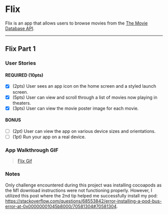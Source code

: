# Flix

Flix is an app that allows users to browse movies from the [The Movie Database API](http://docs.themoviedb.apiary.io/#).

---

## Flix Part 1

### User Stories


#### REQUIRED (10pts)
- [X] (2pts) User sees an app icon on the home screen and a styled launch screen.
- [X] (5pts) User can view and scroll through a list of movies now playing in theaters.
- [X] (3pts) User can view the movie poster image for each movie.

#### BONUS
- [ ] (2pt) User can view the app on various device sizes and orientations.
- [ ] (1pt) Run your app on a real device.

### App Walkthrough GIF

<blockquote class="imgur-embed-pub" lang="en" data-id="a/jui58CG"  ><a href="//imgur.com/a/jui58CG">Flix Gif</a></blockquote><script async src="//s.imgur.com/min/embed.js" charset="utf-8"></script>


### Notes
Only challenge encountered during this project was installing cocoapods as the M1 download instructions were not functioning properly. However, I utilized this post where the 2nd tip helped me successfully install my pod: https://stackoverflow.com/questions/68553842/error-installing-a-pod-bus-error-at-0x00000001045b8000/70581304#70581304. 
